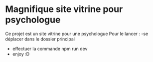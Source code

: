 # Magnifique site vitrine pour psychologue

Ce projet est un site vitrine pour une psychologue
Pour le lancer : -se déplacer dans le dossier principal
- effectuer la commande npm run dev
- enjoy :D